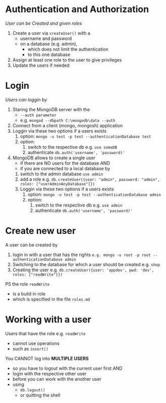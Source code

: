 # Authentication and Authorization

_User can be Created and given roles_

1. Create a user via `createUser()` with a
   - username and password
   - on a database (e.g. admin),
     - which does not limit the authentication
     - to this one database
2. Assign at least one role to the user to give privileges
3. Update the users if needed

# Login

_Users can loggin by_

1. Staring the MongoDB server with the
   - `--auth parameter`
   - e.g. `mongod --dbpath C:\mongodb\data --auth`
2. Connect from a client (mongo, mongosh) application
3. Loggin via these two options if a users exists
   1. option: `mongo -u test -p test --authenticationDatabase test`
   2. option:
      1. switch to the respective db e.g. `use someDB`
      2. authenticate `db.auth('username', 'password)'`
4. MongoDB allows to create a single user
   - if there are NO users for the database AND
   - if you are connected to a local database by
   1. switch to the admin database `use admin`
   2. add a role e.g. `db.createUser({user: "admin", password: "admin", roles: ["userAdminAnyDatabase"]})`
   3. Loggin via these two options if a users exists
      1. option: `mongo -u test -p test --authenticationDatabase admin`
      2. option:
         1. switch to the respective db e.g. `use admin`
         2. authenticate `db.auth('username', 'password)'`

# Create new user

A user can be created by

1. login in with a user that has the rights `e.g. mongo -u root -p root --authenticationDatabase admin`
2. Switching to the database for which a user should be created e.g. `shop`
3. Creating the user e.g. `db.createUser({user: 'appdev', pwd: 'dev', roles: ["readWrite"]})`

PS the role `readWrite`

- is a build in role
- which is specified in the file `roles.md`

# Working with a user

Users that have the role e.g. `readWrite`

- cannot use operations
- such as `insert()`

You CANNOT log into **MULTIPLE USERS**

- so you have to logout with the current user first AND
- login with the respective other user
- before you can work with the another user
- using
  - `db.logout()`
  - or quitting the shell
